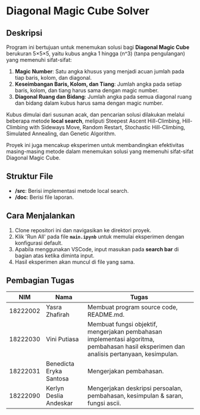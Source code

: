 # Diagonal Magic Cube Solver
## Deskripsi 

Program ini bertujuan untuk menemukan solusi bagi **Diagonal Magic Cube** berukuran 5×5×5, yaitu kubus angka 1 hingga \(n^3\) (tanpa pengulangan) yang memenuhi sifat-sifat:

1. **Magic Number**: Satu angka khusus yang menjadi acuan jumlah pada tiap baris, kolom, dan diagonal.
2. **Keseimbangan Baris, Kolom, dan Tiang**: Jumlah angka pada setiap baris, kolom, dan tiang harus sama dengan magic number.
3. **Diagonal Ruang dan Bidang**: Jumlah angka pada semua diagonal ruang dan bidang dalam kubus harus sama dengan magic number.

Kubus dimulai dari susunan acak, dan pencarian solusi dilakukan melalui beberapa metode **local search**, meliputi Steepest Ascent Hill-Climbing, Hill-Climbing with Sideways Move, Random Restart, Stochastic Hill-Climbing, Simulated Annealing, dan Genetic Algorithm.

Proyek ini juga mencakup eksperimen untuk membandingkan efektivitas masing-masing metode dalam menemukan solusi yang memenuhi sifat-sifat Diagonal Magic Cube.

## Struktur File

- **/src**: Berisi implementasi metode local search.
- **/doc**: Berisi file laporan.

## Cara Menjalankan

1. Clone repositori ini dan navigasikan ke direktori proyek.
2. Klik 'Run All' pada file **`main.ipynb`** untuk memulai eksperimen dengan konfigurasi default.
3. Apabila menggunakan VSCode, input masukan pada **search bar** di bagian atas ketika diminta input.
4. Hasil eksperimen akan muncul di file yang sama.

## Pembagian Tugas

| NIM      | Nama                                        | Tugas   |
|-------------------|----------------------------------------------|--------------------------|
| 18222002       | Yasra Zhafirah       |Membuat program source code, README.md.
| 18222030       | Vini Putiasa |Membuat fungsi objektif, mengerjakan pembahasan implementasi algoritma, pembahasan hasil eksperimen dan analisis pertanyaan, kesimpulan.         |
| 18222031       | Benedicta Eryka Santosa |Mengerjakan pembahasan.        |
| 18222090       | Kerlyn Deslia Andeskar |Mengerjakan deskripsi persoalan, pembahasan, kesimpulan & saran, fungsi ascii.       |
